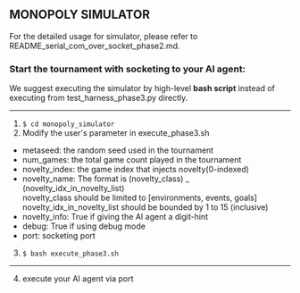 ## MONOPOLY SIMULATOR

For the detailed usage for simulator, please refer to README_serial_com_over_socket_phase2.md.


### Start the tournament with socketing to your AI agent:

We suggest executing the simulator by high-level __bash script__ instead of executing from test_harness_phase3.py directly.

-------------------------------------------------
1. ```$ cd monopoly_simulator```
2. Modify the user's parameter in execute_phase3.sh
 * metaseed: the random seed used in the tournament
 * num_games: the total game count played in the tournament
 * novelty_index: the game index that injects novelty(0-indexed)
 * novelty_name: The format is (novelty_class) _ (novelty_idx_in_novelty_list) <br />
novelty_class should be limited to [environments, events, goals] <br />
novelty_idx_in_novelty_list should be bounded by 1 to 15 (inclusive)
 * novelty_info: True if giving the AI agent a digit-hint 
 * debug: True if using debug mode
 * port: socketing port
3. ```$ bash execute_phase3.sh```
-------------------------------------------------
4. execute your AI agent via port

